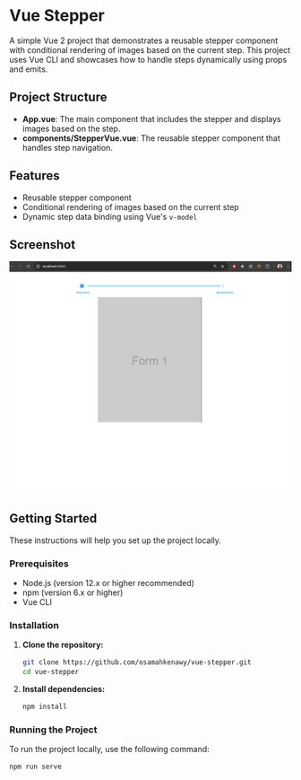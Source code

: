# Vue Stepper

A simple Vue 2 project that demonstrates a reusable stepper component with conditional rendering of images based on the current step. This project uses Vue CLI and showcases how to handle steps dynamically using props and emits.

## Project Structure

- **App.vue**: The main component that includes the stepper and displays images based on the step.
- **components/StepperVue.vue**: The reusable stepper component that handles step navigation.

## Features

- Reusable stepper component
- Conditional rendering of images based on the current step
- Dynamic step data binding using Vue's `v-model`


## Screenshot

![Vue Stepper Screenshot](./Sample.png)

## Getting Started

These instructions will help you set up the project locally.

### Prerequisites

- Node.js (version 12.x or higher recommended)
- npm (version 6.x or higher)
- Vue CLI

### Installation

1. **Clone the repository:**

    ```bash
    git clone https://github.com/osamahkenawy/vue-stepper.git
    cd vue-stepper
    ```

2. **Install dependencies:**

    ```bash
    npm install
    ```

### Running the Project

To run the project locally, use the following command:

```bash
npm run serve